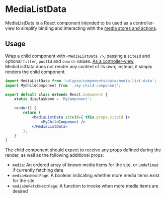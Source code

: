 # MediaListData

MediaListData is a React component intended to be used as a controller-view to simplify binding and interacting with the [media stores and actions](../../../lib/media/).

## Usage

Wrap a child component with `<MediaListData />`, passing a `siteId` and optional `filter`, `postId` and `search` values. [As a controller-view](https://facebook.github.io/flux/docs/overview.html#views-and-controller-views), MediaListData does not render any content of its own; instead, it simply renders the child component.

```jsx
import MediaListData from 'calypso/components/data/media-list-data';
import MyChildComponent from './my-child-component';

export default class extends React.Component {
	static displayName = 'MyComponent';

	render() {
		return (
			<MediaListData siteId={ this.props.siteId }>
				<MyChildComponent />
			</MediaListData>
		);
	}
}
```

The child component should expect to receive any props defined during the render, as well as the following additional props:

- `media`: An ordered array of known media items for the site, or `undefined` if currently fetching data
- `mediaHasNextPage`: A boolean indicating whether more media items exist for the site
- `mediaOnFetchNextPage`: A function to invoke when more media items are desired
